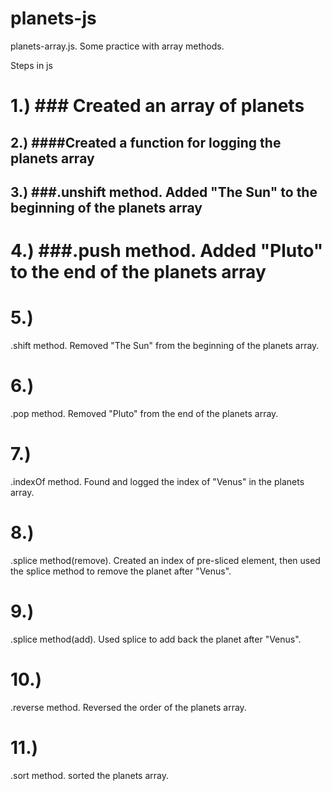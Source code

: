 # planets-js
planets-array.js. Some practice with array methods. 

Steps in js

# 1.) ### Created an array of planets


## 2.) ####Created a function for logging the planets array


## 3.) ###.unshift method. Added "The Sun" to the beginning of the planets array


# 4.) ###.push method. Added "Pluto" to the end of the planets array


# 5.)
.shift method. Removed "The Sun" from the beginning of the planets array.


# 6.) 
.pop method. Removed "Pluto" from the end of the planets array.


# 7.)
.indexOf method. Found and logged the index of "Venus" in the planets array.


# 8.)
.splice method(remove). Created an index of pre-sliced element, then used the splice method to remove the planet after "Venus".


# 9.) 
.splice method(add). Used splice to add back the planet after "Venus".


# 10.) 
.reverse method. Reversed the order of the planets array.


# 11.) 
.sort method. sorted the planets array.

